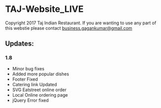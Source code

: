 # TAJ-Website_LIVE
Copyright 2017 Taj Indian Restaurant. If you are wanting to use any part of this webstie please contact business.gagankumar@gmail.com

## Updates: 
### 1.8 
- Minor bug fixes
- Added more popular dishes
- Footer Fixed
- Catering link Updated
- SVG Eatstreet online order
- Local Online ordering page
- jQuery Error fixed
